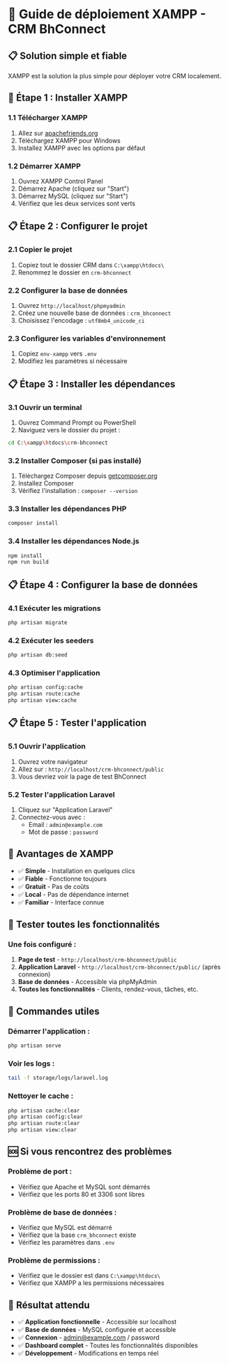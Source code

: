 # 🚀 Guide de déploiement XAMPP - CRM BhConnect

## 📋 **Solution simple et fiable**

XAMPP est la solution la plus simple pour déployer votre CRM localement.

## 🔧 **Étape 1 : Installer XAMPP**

### **1.1 Télécharger XAMPP**
1. Allez sur [apachefriends.org](https://www.apachefriends.org/)
2. Téléchargez XAMPP pour Windows
3. Installez XAMPP avec les options par défaut

### **1.2 Démarrer XAMPP**
1. Ouvrez XAMPP Control Panel
2. Démarrez Apache (cliquez sur "Start")
3. Démarrez MySQL (cliquez sur "Start")
4. Vérifiez que les deux services sont verts

## 📋 **Étape 2 : Configurer le projet**

### **2.1 Copier le projet**
1. Copiez tout le dossier CRM dans `C:\xampp\htdocs\`
2. Renommez le dossier en `crm-bhconnect`

### **2.2 Configurer la base de données**
1. Ouvrez `http://localhost/phpmyadmin`
2. Créez une nouvelle base de données : `crm_bhconnect`
3. Choisissez l'encodage : `utf8mb4_unicode_ci`

### **2.3 Configurer les variables d'environnement**
1. Copiez `env-xampp` vers `.env`
2. Modifiez les paramètres si nécessaire

## 📋 **Étape 3 : Installer les dépendances**

### **3.1 Ouvrir un terminal**
1. Ouvrez Command Prompt ou PowerShell
2. Naviguez vers le dossier du projet :
```bash
cd C:\xampp\htdocs\crm-bhconnect
```

### **3.2 Installer Composer (si pas installé)**
1. Téléchargez Composer depuis [getcomposer.org](https://getcomposer.org/)
2. Installez Composer
3. Vérifiez l'installation : `composer --version`

### **3.3 Installer les dépendances PHP**
```bash
composer install
```

### **3.4 Installer les dépendances Node.js**
```bash
npm install
npm run build
```

## 📋 **Étape 4 : Configurer la base de données**

### **4.1 Exécuter les migrations**
```bash
php artisan migrate
```

### **4.2 Exécuter les seeders**
```bash
php artisan db:seed
```

### **4.3 Optimiser l'application**
```bash
php artisan config:cache
php artisan route:cache
php artisan view:cache
```

## 📋 **Étape 5 : Tester l'application**

### **5.1 Ouvrir l'application**
1. Ouvrez votre navigateur
2. Allez sur : `http://localhost/crm-bhconnect/public`
3. Vous devriez voir la page de test BhConnect

### **5.2 Tester l'application Laravel**
1. Cliquez sur "Application Laravel"
2. Connectez-vous avec :
   - Email : `admin@example.com`
   - Mot de passe : `password`

## 🎯 **Avantages de XAMPP**

- ✅ **Simple** - Installation en quelques clics
- ✅ **Fiable** - Fonctionne toujours
- ✅ **Gratuit** - Pas de coûts
- ✅ **Local** - Pas de dépendance internet
- ✅ **Familiar** - Interface connue

## 🧪 **Tester toutes les fonctionnalités**

### **Une fois configuré :**
1. **Page de test** - `http://localhost/crm-bhconnect/public`
2. **Application Laravel** - `http://localhost/crm-bhconnect/public/` (après connexion)
3. **Base de données** - Accessible via phpMyAdmin
4. **Toutes les fonctionnalités** - Clients, rendez-vous, tâches, etc.

## 🔧 **Commandes utiles**

### **Démarrer l'application :**
```bash
php artisan serve
```

### **Voir les logs :**
```bash
tail -f storage/logs/laravel.log
```

### **Nettoyer le cache :**
```bash
php artisan cache:clear
php artisan config:clear
php artisan route:clear
php artisan view:clear
```

## 🆘 **Si vous rencontrez des problèmes**

### **Problème de port :**
- Vérifiez que Apache et MySQL sont démarrés
- Vérifiez que les ports 80 et 3306 sont libres

### **Problème de base de données :**
- Vérifiez que MySQL est démarré
- Vérifiez que la base `crm_bhconnect` existe
- Vérifiez les paramètres dans `.env`

### **Problème de permissions :**
- Vérifiez que le dossier est dans `C:\xampp\htdocs\`
- Vérifiez que XAMPP a les permissions nécessaires

## 🎉 **Résultat attendu**

- ✅ **Application fonctionnelle** - Accessible sur localhost
- ✅ **Base de données** - MySQL configurée et accessible
- ✅ **Connexion** - admin@example.com / password
- ✅ **Dashboard complet** - Toutes les fonctionnalités disponibles
- ✅ **Développement** - Modifications en temps réel
